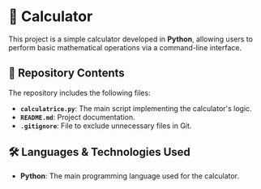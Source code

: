 # 🧮 Calculator

This project is a simple calculator developed in **Python**, allowing users to perform basic mathematical operations via a command-line interface.

## 📂 Repository Contents

The repository includes the following files:

- **`calculatrice.py`**: The main script implementing the calculator's logic.
- **`README.md`**: Project documentation.
- **`.gitignore`**: File to exclude unnecessary files in Git.

## 🛠️ Languages & Technologies Used

- **Python**: The main programming language used for the calculator.
